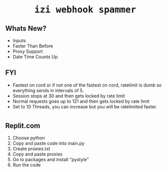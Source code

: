 <h1>
<p align="center">
  <samp>
  izi webhook spammer
</p>
</h1>

## Whats New?
 
 <ul>
 <li> Inputs
 <li> Faster Than Before
 <li> Proxy Support
 <li> Date Time Counts Up
 </li>
 </ul>
 
## FYI

<ul>
<li> Fastest on cord or if not one of the fastest on cord, ratelimit is dumb so everything sends in intervals of 5.
<li> Session stops at 30 and then gets locked by rate limit
<li> Normal requests goes up to 121 and then gets locked by rate limit
<li> Set to 10 Threads, you can increase but you will be ratelimited faster.
</li>
</ul>

#
## Replit.com
1. Choose python
2. Copy and paste code into main.py
3. Create proxies.txt
4. Copy and paste proxies
5. Go to packages and install "pystyle"
6. Run the code

